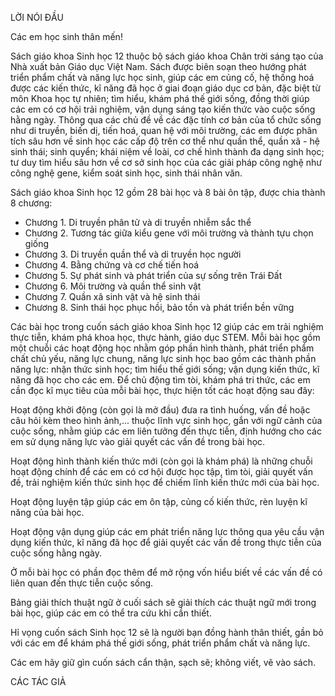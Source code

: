 LỜI NÓI ĐẦU

Các em học sinh thân mến!

Sách giáo khoa Sinh học 12 thuộc bộ sách giáo khoa Chân trời sáng tạo của Nhà xuất bản Giáo dục Việt Nam. Sách được biên soạn theo hướng phát triển phẩm chất và năng lực học sinh, giúp các em củng cố, hệ thống hoá được các kiến thức, kĩ năng đã học ở giai đoạn giáo dục cơ bản, đặc biệt từ môn Khoa học tự nhiên; tìm hiểu, khám phá thế giới sống, đồng thời giúp các em có cơ hội trải nghiệm, vận dụng sáng tạo kiến thức vào cuộc sống hằng ngày. Thông qua các chủ đề về các đặc tính cơ bản của tổ chức sống như di truyền, biến dị, tiến hoá, quan hệ với môi trường, các em được phân tích sâu hơn về sinh học các cấp độ trên cơ thể như quần thể, quần xã - hệ sinh thái; sinh quyển; khái niệm về loài, cơ chế hình thành đa dạng sinh học; tư duy tìm hiểu sâu hơn về cơ sở sinh học của các giải pháp công nghệ như công nghệ gene, kiểm soát sinh học, sinh thái nhân văn.

Sách giáo khoa Sinh học 12 gồm 28 bài học và 8 bài ôn tập, được chia thành 8 chương:

- Chương 1. Di truyền phân tử và di truyền nhiễm sắc thể
- Chương 2. Tương tác giữa kiểu gene với môi trường và thành tựu chọn giống
- Chương 3. Di truyền quần thể và di truyền học người
- Chương 4. Bằng chứng và cơ chế tiến hoá
- Chương 5. Sự phát sinh và phát triển của sự sống trên Trái Đất
- Chương 6. Môi trường và quần thể sinh vật
- Chương 7. Quần xã sinh vật và hệ sinh thái
- Chương 8. Sinh thái học phục hồi, bảo tồn và phát triển bền vững

Các bài học trong cuốn sách giáo khoa Sinh học 12 giúp các em trải nghiệm thực tiễn, khám phá khoa học, thực hành, giáo dục STEM. Mỗi bài học gồm một chuỗi các hoạt động học nhằm góp phần hình thành, phát triển phẩm chất chủ yếu, năng lực chung, năng lực sinh học bao gồm các thành phần năng lực: nhận thức sinh học; tìm hiểu thế giới sống; vận dụng kiến thức, kĩ năng đã học cho các em. Để chủ động tìm tòi, khám phá tri thức, các em cần đọc kĩ mục tiêu của mỗi bài học, thực hiện tốt các hoạt động sau đây:

Hoạt động khởi động (còn gọi là mở đầu) đưa ra tình huống, vấn đề hoặc câu hỏi kèm theo hình ảnh,... thuộc lĩnh vực sinh học, gắn với ngữ cảnh của cuộc sống, nhằm giúp các em liên tưởng đến thực tiễn, định hướng cho các em sử dụng năng lực vào giải quyết các vấn đề trong bài học.

Hoạt động hình thành kiến thức mới (còn gọi là khám phá) là những chuỗi hoạt động chính để các em có cơ hội được học tập, tìm tòi, giải quyết vấn đề, trải nghiệm kiến thức sinh học để chiếm lĩnh kiến thức mới của bài học.

Hoạt động luyện tập giúp các em ôn tập, củng cố kiến thức, rèn luyện kĩ năng của bài học.

Hoạt động vận dụng giúp các em phát triển năng lực thông qua yêu cầu vận dụng kiến thức, kĩ năng đã học để giải quyết các vấn đề trong thực tiễn của cuộc sống hằng ngày.

Ở mỗi bài học có phần đọc thêm để mở rộng vốn hiểu biết về các vấn đề có liên quan đến thực tiễn cuộc sống.

Bảng giải thích thuật ngữ ở cuối sách sẽ giải thích các thuật ngữ mới trong bài học, giúp các em có thể tra cứu khi cần thiết.

Hỉ vọng cuốn sách Sinh học 12 sẽ là người bạn đồng hành thân thiết, gần bỏ với các em để khám phá thế giới sống, phát triển phẩm chất và năng lực.

Các em hãy giữ gìn cuốn sách cẩn thận, sạch sẽ; không viết, vẽ vào sách.

CÁC TÁC GIẢ